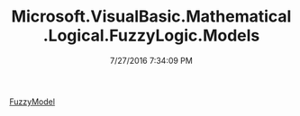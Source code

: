 ﻿---
title: Microsoft.VisualBasic.Mathematical.Logical.FuzzyLogic.Models
date: 7/27/2016 7:34:09 PM
---

[FuzzyModel](T-Microsoft.VisualBasic.Mathematical.Logical.FuzzyLogic.Models.FuzzyModel.html)
